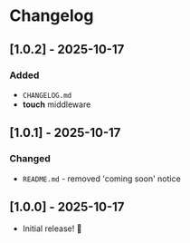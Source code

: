 # Changelog

## [1.0.2] - 2025-10-17

### Added
- `CHANGELOG.md`
- **touch** middleware

## [1.0.1] - 2025-10-17

### Changed
- `README.md` - removed 'coming soon' notice

## [1.0.0] - 2025-10-17

- Initial release! 🎉
